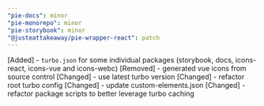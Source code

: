 ```yaml
---
"pie-docs": minor
"pie-monorepo": minor
"pie-storybook": minor
"@justeattakeaway/pie-wrapper-react": patch
---
```


[Added] - `turbo.json` for some individual packages (storybook, docs, icons-react, icons-vue and icons-webc)
[Removed] - generated vue icons from source control
[Changed] - use latest turbo version
[Changed] - refactor root turbo config
[Changed] - update custom-elements.json
[Changed] - refactor package scripts to better leverage turbo caching
